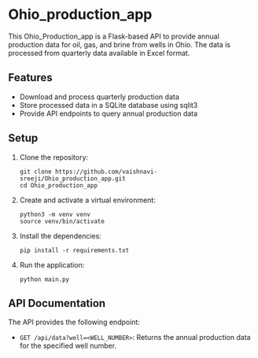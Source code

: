 # Ohio_production_app
This Ohio_Production_app is a Flask-based API to provide annual production data for oil, gas, and brine from wells in Ohio. The data is processed from quarterly data available in Excel format.

## Features

- Download and process quarterly production data
- Store processed data in a SQLite database using sqlit3
- Provide API endpoints to query annual production data
  

## Setup

1. Clone the repository:
    ```
    git clone https://github.com/vaishnavi-sreeji/Ohio_production_app.git
    cd Ohio_production_app
    ```

2. Create and activate a virtual environment:
    ```
    python3 -m venv venv
    source venv/bin/activate
    ```

3. Install the dependencies:
    ```
    pip install -r requirements.txt
    ```

4. Run the application:
    ```
    python main.py
    ```


## API Documentation

The API provides the following endpoint:

- `GET /api/data?well=<WELL_NUMBER>`: Returns the annual production data for the specified well number.
